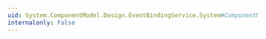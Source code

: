 ```yaml
---
uid: System.ComponentModel.Design.EventBindingService.System#ComponentModel#Design#IEventBindingService#ShowCode(System.ComponentModel.IComponent,System.ComponentModel.EventDescriptor)
internalonly: False
---
```

